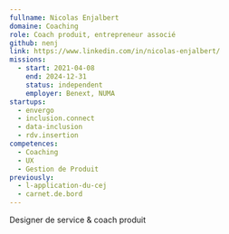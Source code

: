 ```yaml
---
fullname: Nicolas Enjalbert
domaine: Coaching
role: Coach produit, entrepreneur associé
github: nenj
link: https://www.linkedin.com/in/nicolas-enjalbert/
missions:
  - start: 2021-04-08
    end: 2024-12-31
    status: independent
    employer: Benext, NUMA
startups:
  - envergo
  - inclusion.connect
  - data-inclusion
  - rdv.insertion
competences:
  - Coaching
  - UX
  - Gestion de Produit
previously:
  - l-application-du-cej
  - carnet.de.bord
---
```


Designer de service & coach produit